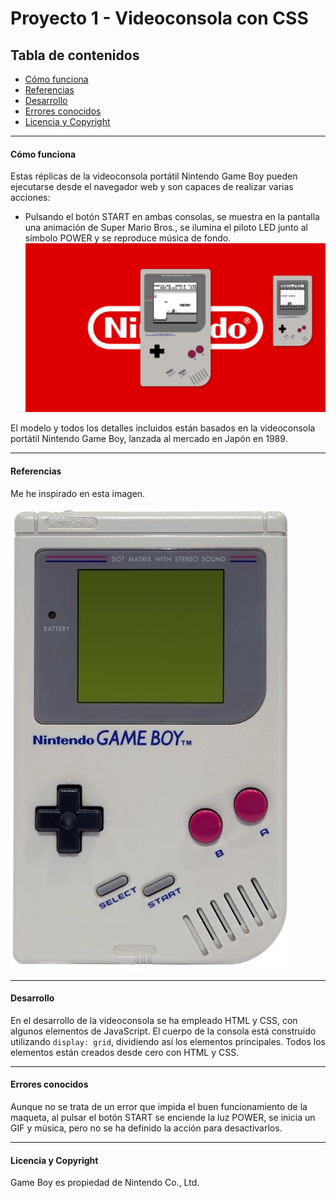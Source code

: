 # Proyecto 1 - Videoconsola con CSS

## Tabla de contenidos
- [Cómo funciona](#cómo-funciona)
- [Referencias](#referencias)
- [Desarrollo](#desarrollo)
- [Errores conocidos](#errores-conocidos)
- [Licencia y Copyright](#licencia-y-copyright)

---

#### Cómo funciona
Estas réplicas de la videoconsola portátil Nintendo Game Boy pueden ejecutarse desde el navegador web y son capaces de realizar varias acciones:
- Pulsando el botón START en ambas consolas, se muestra en la pantalla una animación de Super Mario Bros., se ilumina el piloto LED junto al símbolo POWER y se reproduce música de fondo.
![foto](./img/Captura.png)

El modelo y todos los detalles incluidos están basados en la videoconsola portátil Nintendo Game Boy, lanzada al mercado en Japón en 1989.

---

#### Referencias 
Me he inspirado en esta imagen.

![foto](./img/450_1000.webp)

---

#### Desarrollo
En el desarrollo de la videoconsola se ha empleado HTML y CSS, con algunos elementos de JavaScript.
El cuerpo de la consola está construido utilizando `display: grid`, dividiendo así los elementos principales.
Todos los elementos están creados desde cero con HTML y CSS.

---

#### Errores conocidos
Aunque no se trata de un error que impida el buen funcionamiento de la maqueta, al pulsar el botón START se enciende la luz POWER, se inicia un GIF y música, pero no se ha definido la acción para desactivarlos.

---

#### Licencia y Copyright
Game Boy es propiedad de Nintendo Co., Ltd.